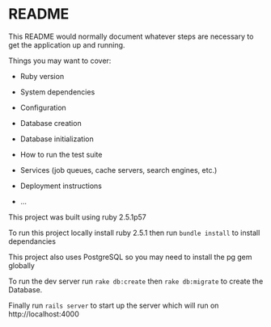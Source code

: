 # README

This README would normally document whatever steps are necessary to get the
application up and running.

Things you may want to cover:

* Ruby version

* System dependencies

* Configuration

* Database creation

* Database initialization

* How to run the test suite

* Services (job queues, cache servers, search engines, etc.)

* Deployment instructions

* ...

This project was built using ruby 2.5.1p57

To run this project locally install ruby 2.5.1 then run ```bundle install``` to install dependancies

This project also uses PostgreSQL so you may need to install the pg gem globally

To run the dev server run ```rake db:create``` then ```rake db:migrate``` to create the Database.

Finally run ```rails server``` to start up the server which will run on http://localhost:4000
